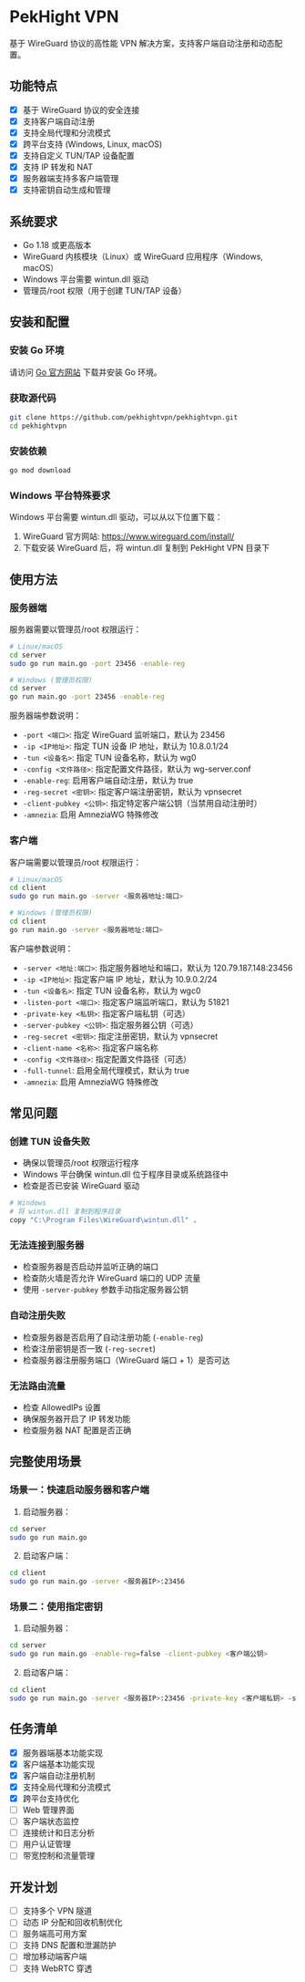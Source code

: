 # PekHight VPN

基于 WireGuard 协议的高性能 VPN 解决方案，支持客户端自动注册和动态配置。

## 功能特点

- [x] 基于 WireGuard 协议的安全连接
- [x] 支持客户端自动注册
- [x] 支持全局代理和分流模式
- [x] 跨平台支持 (Windows, Linux, macOS)
- [x] 支持自定义 TUN/TAP 设备配置
- [x] 支持 IP 转发和 NAT
- [x] 服务器端支持多客户端管理
- [x] 支持密钥自动生成和管理

## 系统要求

- Go 1.18 或更高版本
- WireGuard 内核模块（Linux）或 WireGuard 应用程序（Windows, macOS）
- Windows 平台需要 wintun.dll 驱动
- 管理员/root 权限（用于创建 TUN/TAP 设备）

## 安装和配置

### 安装 Go 环境

请访问 [Go 官方网站](https://golang.org/dl/) 下载并安装 Go 环境。

### 获取源代码

```bash
git clone https://github.com/pekhightvpn/pekhightvpn.git
cd pekhightvpn
```

### 安装依赖

```bash
go mod download
```

### Windows 平台特殊要求

Windows 平台需要 wintun.dll 驱动，可以从以下位置下载：

1. WireGuard 官方网站: https://www.wireguard.com/install/
2. 下载安装 WireGuard 后，将 wintun.dll 复制到 PekHight VPN 目录下

## 使用方法

### 服务器端

服务器需要以管理员/root 权限运行：

```bash
# Linux/macOS
cd server
sudo go run main.go -port 23456 -enable-reg

# Windows (管理员权限)
cd server
go run main.go -port 23456 -enable-reg
```

服务器端参数说明：

- `-port <端口>`: 指定 WireGuard 监听端口，默认为 23456
- `-ip <IP地址>`: 指定 TUN 设备 IP 地址，默认为 10.8.0.1/24
- `-tun <设备名>`: 指定 TUN 设备名称，默认为 wg0
- `-config <文件路径>`: 指定配置文件路径，默认为 wg-server.conf
- `-enable-reg`: 启用客户端自动注册，默认为 true
- `-reg-secret <密钥>`: 指定客户端注册密钥，默认为 vpnsecret
- `-client-pubkey <公钥>`: 指定特定客户端公钥（当禁用自动注册时）
- `-amnezia`: 启用 AmneziaWG 特殊修改

### 客户端

客户端需要以管理员/root 权限运行：

```bash
# Linux/macOS
cd client
sudo go run main.go -server <服务器地址:端口>

# Windows (管理员权限)
cd client
go run main.go -server <服务器地址:端口>
```

客户端参数说明：

- `-server <地址:端口>`: 指定服务器地址和端口，默认为 120.79.187.148:23456
- `-ip <IP地址>`: 指定客户端 IP 地址，默认为 10.9.0.2/24
- `-tun <设备名>`: 指定 TUN 设备名称，默认为 wgc0
- `-listen-port <端口>`: 指定客户端监听端口，默认为 51821
- `-private-key <私钥>`: 指定客户端私钥（可选）
- `-server-pubkey <公钥>`: 指定服务器公钥（可选）
- `-reg-secret <密钥>`: 指定注册密钥，默认为 vpnsecret
- `-client-name <名称>`: 指定客户端名称
- `-config <文件路径>`: 指定配置文件路径（可选）
- `-full-tunnel`: 启用全局代理模式，默认为 true
- `-amnezia`: 启用 AmneziaWG 特殊修改

## 常见问题

### 创建 TUN 设备失败

- 确保以管理员/root 权限运行程序
- Windows 平台确保 wintun.dll 位于程序目录或系统路径中
- 检查是否已安装 WireGuard 驱动

```bash
# Windows
# 将 wintun.dll 复制到程序目录
copy "C:\Program Files\WireGuard\wintun.dll" .
```

### 无法连接到服务器

- 检查服务器是否启动并监听正确的端口
- 检查防火墙是否允许 WireGuard 端口的 UDP 流量
- 使用 `-server-pubkey` 参数手动指定服务器公钥

### 自动注册失败

- 检查服务器是否启用了自动注册功能 (`-enable-reg`)
- 检查注册密钥是否一致 (`-reg-secret`)
- 检查服务器注册服务端口（WireGuard 端口 + 1）是否可达

### 无法路由流量

- 检查 AllowedIPs 设置
- 确保服务器开启了 IP 转发功能
- 检查服务器 NAT 配置是否正确

## 完整使用场景

### 场景一：快速启动服务器和客户端

1. 启动服务器：

```bash
cd server
sudo go run main.go
```

2. 启动客户端：

```bash
cd client
sudo go run main.go -server <服务器IP>:23456
```

### 场景二：使用指定密钥

1. 启动服务器：

```bash
cd server
sudo go run main.go -enable-reg=false -client-pubkey <客户端公钥>
```

2. 启动客户端：

```bash
cd client
sudo go run main.go -server <服务器IP>:23456 -private-key <客户端私钥> -server-pubkey <服务器公钥>
```

## 任务清单

- [x] 服务器端基本功能实现
- [x] 客户端基本功能实现
- [x] 客户端自动注册机制
- [x] 支持全局代理和分流模式
- [x] 跨平台支持优化
- [ ] Web 管理界面
- [ ] 客户端状态监控
- [ ] 连接统计和日志分析
- [ ] 用户认证管理
- [ ] 带宽控制和流量管理

## 开发计划

- [ ] 支持多个 VPN 隧道
- [ ] 动态 IP 分配和回收机制优化
- [ ] 服务端高可用方案
- [ ] 支持 DNS 配置和泄漏防护
- [ ] 增加移动端客户端
- [ ] 支持 WebRTC 穿透
